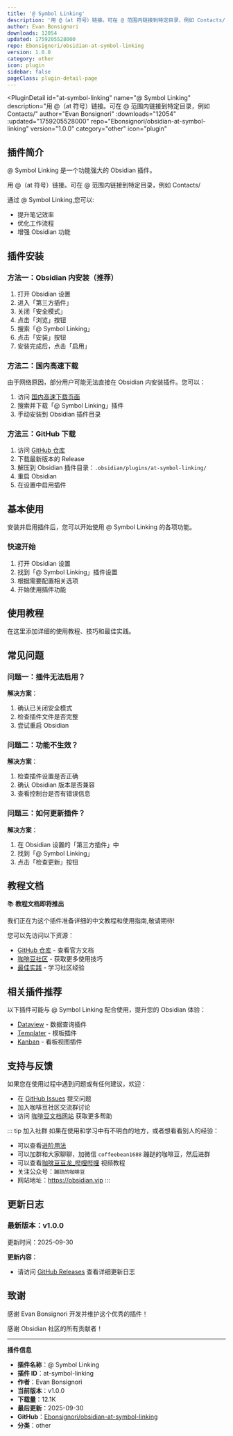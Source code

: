 ```yaml
---
title: '@ Symbol Linking'
description: '用 @（at 符号）链接。可在 @ 范围内链接到特定目录，例如 Contacts/'
author: Evan Bonsignori
downloads: 12054
updated: 1759205528000
repo: Ebonsignori/obsidian-at-symbol-linking
version: 1.0.0
category: other
icon: plugin
sidebar: false
pageClass: plugin-detail-page
---
```


<PluginDetail
  id="at-symbol-linking"
  name="@ Symbol Linking"
  description="用 @（at 符号）链接。可在 @ 范围内链接到特定目录，例如 Contacts/"
  author="Evan Bonsignori"
  :downloads="12054"
  :updated="1759205528000"
  repo="Ebonsignori/obsidian-at-symbol-linking"
  version="1.0.0"
  category="other"
  icon="plugin"
>

<!-- AUTO_GENERATED_START -->
## 插件简介

@ Symbol Linking 是一个功能强大的 Obsidian 插件。

用 @（at 符号）链接。可在 @ 范围内链接到特定目录，例如 Contacts/

通过 @ Symbol Linking,您可以:

- 提升笔记效率
- 优化工作流程
- 增强 Obsidian 功能

<!-- AUTO_GENERATED_END -->

<!-- AUTO_GENERATED_START -->
## 插件安装

### 方法一：Obsidian 内安装（推荐）

1. 打开 Obsidian 设置
2. 进入「第三方插件」
3. 关闭「安全模式」
4. 点击「浏览」按钮
5. 搜索「@ Symbol Linking」
6. 点击「安装」按钮
7. 安装完成后，点击「启用」

### 方法二：国内高速下载

由于网络原因，部分用户可能无法直接在 Obsidian 内安装插件。您可以：

1. 访问 [国内高速下载页面](/zh/documentation/obsidian-plugins-download.html)
2. 搜索并下载「@ Symbol Linking」插件
3. 手动安装到 Obsidian 插件目录

### 方法三：GitHub 下载

1. 访问 [GitHub 仓库](https://github.com/Ebonsignori/obsidian-at-symbol-linking)
2. 下载最新版本的 Release
3. 解压到 Obsidian 插件目录：`.obsidian/plugins/at-symbol-linking/`
4. 重启 Obsidian
5. 在设置中启用插件

## 基本使用

安装并启用插件后，您可以开始使用 @ Symbol Linking 的各项功能。

### 快速开始

1. 打开 Obsidian 设置
2. 找到「@ Symbol Linking」插件设置
3. 根据需要配置相关选项
4. 开始使用插件功能

<!-- AUTO_GENERATED_END -->

<!-- CUSTOM_CONTENT_START:tutorial -->
## 使用教程

在这里添加详细的使用教程、技巧和最佳实践。

<!-- CUSTOM_CONTENT_END:tutorial -->

<!-- SHARED_CONTENT_START -->
## 常见问题

### 问题一：插件无法启用？

**解决方案**：
1. 确认已关闭安全模式
2. 检查插件文件是否完整
3. 尝试重启 Obsidian

### 问题二：功能不生效？

**解决方案**：
1. 检查插件设置是否正确
2. 确认 Obsidian 版本是否兼容
3. 查看控制台是否有错误信息

### 问题三：如何更新插件？

**解决方案**：
1. 在 Obsidian 设置的「第三方插件」中
2. 找到「@ Symbol Linking」
3. 点击「检查更新」按钮

## 教程文档

📚 **教程文档即将推出**

我们正在为这个插件准备详细的中文教程和使用指南,敬请期待!

您可以先访问以下资源：
- [GitHub 仓库](https://github.com/Ebonsignori/obsidian-at-symbol-linking) - 查看官方文档
- [咖啡豆社区](/zh/bases/) - 获取更多使用技巧
- [最佳实践](/zh/best-practices/) - 学习社区经验

## 相关插件推荐

以下插件可能与 @ Symbol Linking 配合使用，提升您的 Obsidian 体验：

- [Dataview](/zh/plugins/dataview.html) - 数据查询插件
- [Templater](/zh/plugins/templater-obsidian.html) - 模板插件
- [Kanban](/zh/plugins/obsidian-kanban.html) - 看板视图插件

## 支持与反馈

如果您在使用过程中遇到问题或有任何建议，欢迎：

- 在 [GitHub Issues](https://github.com/Ebonsignori/obsidian-at-symbol-linking/issues) 提交问题
- 加入咖啡豆社区交流群讨论
- 访问 [咖啡豆文档网站](https://obsidian.vip) 获取更多帮助

::: tip 加入社群
如果在使用和学习中有不明白的地方，或者想看看别人的经验：
- 可以查看[进阶用法](/zh/advanced)
- 可以加群和大家聊聊，加微信 `coffeebean1688` 蹦跶的咖啡豆，然后进群
- 可以查看[咖啡豆豆龙_哔哩哔哩](https://space.bilibili.com/618777356) 视频教程
- 关注公众号：`蹦跶的咖啡豆`
- 网站地址：https://obsidian.vip
:::
<!-- SHARED_CONTENT_END -->

<!-- AUTO_GENERATED_START -->
## 更新日志

### 最新版本：v1.0.0

更新时间：2025-09-30

**更新内容**：
- 请访问 [GitHub Releases](https://github.com/Ebonsignori/obsidian-at-symbol-linking/releases) 查看详细更新日志

## 致谢

感谢 Evan Bonsignori 开发并维护这个优秀的插件！

感谢 Obsidian 社区的所有贡献者！

---

**插件信息**
- **插件名称**：@ Symbol Linking
- **插件 ID**：at-symbol-linking
- **作者**：Evan Bonsignori
- **当前版本**：v1.0.0
- **下载量**：12.1K
- **最后更新**：2025-09-30
- **GitHub**：[Ebonsignori/obsidian-at-symbol-linking](https://github.com/Ebonsignori/obsidian-at-symbol-linking)
- **分类**：other
<!-- AUTO_GENERATED_END -->

</PluginDetail>

